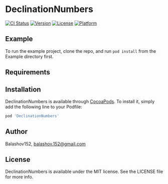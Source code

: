 # DeclinationNumbers

[![CI Status](https://img.shields.io/travis/Balashov152/DeclinationNumbers.svg?style=flat)](https://travis-ci.org/Balashov152/DeclinationNumbers)
[![Version](https://img.shields.io/cocoapods/v/DeclinationNumbers.svg?style=flat)](https://cocoapods.org/pods/DeclinationNumbers)
[![License](https://img.shields.io/cocoapods/l/DeclinationNumbers.svg?style=flat)](https://cocoapods.org/pods/DeclinationNumbers)
[![Platform](https://img.shields.io/cocoapods/p/DeclinationNumbers.svg?style=flat)](https://cocoapods.org/pods/DeclinationNumbers)

## Example

To run the example project, clone the repo, and run `pod install` from the Example directory first.

## Requirements

## Installation

DeclinationNumbers is available through [CocoaPods](https://cocoapods.org). To install
it, simply add the following line to your Podfile:

```ruby
pod 'DeclinationNumbers'
```

## Author

Balashov152, balashov.152@gmail.com

## License

DeclinationNumbers is available under the MIT license. See the LICENSE file for more info.
